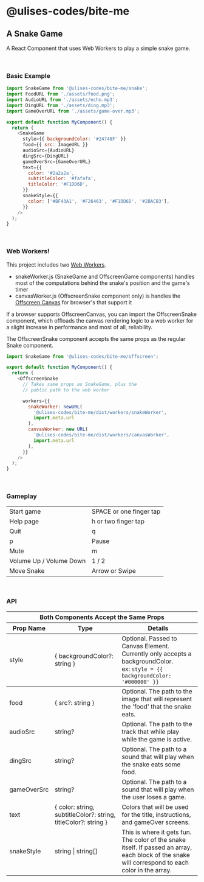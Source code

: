 # @ulises-codes/bite-me

## A Snake Game

A React Component that uses Web Workers to play a simple snake game.

<br />

### Basic Example

```js
import SnakeGame from '@ulises-codes/bite-me/snake';
import FoodURL from './assets/food.png';
import AudioURL from './assets/echo.mp3';
import DingURL from './assets/ding.mp3';
import GameOverURL from './assets/game-over.mp3';

export default function MyComponent() {
  return (
    <SnakeGame
      style={{ backgroundColor: '#24748F' }}
      food={{ src: ImageURL }}
      audioSrc={AudioURL}
      dingSrc={DingURL}
      gameOverSrc={GameOverURL}
      text={{
        color: '#2a2a2a',
        subtitleColor: '#fafafa',
        titleColor: '#F1DD6D',
      }}
      snakeStyle={{
        color: ['#BF43A1', '#F26463', '#F1DD6D', '#2BACB3'],
      }}
    />
  );
}
```

<br />

### Web Workers!

This project includes two [Web Workers](https://developer.mozilla.org/en-US/docs/Web/API/Web_Workers_API/Using_web_workers).

- snakeWorker.js (SnakeGame and OffscreenGame components) handles most of the computations behind the snake's position and the game's timer
- canvasWorker.js (OffscreenSnake component only) is handles the [Offscreen Canvas](https://developer.mozilla.org/en-US/docs/Web/API/OffscreenCanvas) for browser's that support it

If a browser supports OffscreenCanvas, you can import the OffscreenSnake component, which offloads the canvas rendering logic to a web worker for a slight increase in performance and most of all, reliability.

The OffscreenSnake component accepts the same props as the regular Snake component.

```js
import SnakeGame from '@ulises-codes/bite-me/offscreen';

export default function MyComponent() {
  return (
    <OffscreenSnake
      // Takes same props as SnakeGame, plus the
      // public path to the web worker

      workers={{
        snakeWorker: newURL(
          '@ulises-codes/bite-me/dist/workers/snakeWorker',
          import.meta.url
        ),
        canvasWorker: new URL(
          '@ulises-codes/bite-me/dist/workers/canvasWorker',
          import.meta.url
        ),
      }}
    />
  );
}
```

<br />

### Gameplay

<table>
  <tbody>
    <tr>
      <td>Start game</td>
      <td>SPACE or one finger tap</td>
    </tr>
    <tr>
      <td>Help page</td>
      <td>h or two finger tap</td>
    </tr>
    <tr>
      <td>Quit</td>
      <td>q</td>
    </tr>
    <tr>
      <td>p</td>
      <td>Pause</td>
    </tr>
    <tr>
      <td>Mute</td>
      <td>m</td>
    </tr>
    <tr>
      <td>Volume Up / Volume Down</td>
      <td>1 / 2</td>
    </tr>
    <tr>
      <td>Move Snake</td>
      <td>Arrow or Swipe</td>
    </tr>
  </tbody>
</table>

<br />

### API

<table>
    <thead>
        <tr>
            <th colspan="3">Both Components Accept the Same Props</th>
        </tr>
        <tr>
            <th colspan="1">Prop Name</th>
            <th colspan="1">Type</th>
            <th colspan="1">Details</th>
        </tr>
    </thead>
    <tbody>
        <tr>
            <td>style</td>
            <td>{ backgroundColor?: string }</td>
            <td>Optional. Passed to Canvas Element. Currently only accepts a backgroundColor.<br />
            ex: <code>style = {{ backgroundColor: '#000000' }}</code>
            </td>
        </tr>
 <tbody>
        <tr>
            <td>food</td>
            <td>{  src?: string  }</td>
            <td>Optional. The path to the image that will represent the 'food' that the snake eats.            
            </td>
        </tr>
        <tr>
            <td>audioSrc</td>
            <td>string?</td>
            <td>Optional. The path to the track that while play while the game is active.</td>
        </tr>
        <tr>
            <td>dingSrc</td>
            <td>string?</td>
            <td>Optional. The path to a sound that will play when the snake eats some food.</td>
        </tr>
        <tr>
            <td>gameOverSrc</td>
            <td>string?</td>
            <td>Optional. The path to a sound that will play when the user loses a game.</td>
        </tr>
        <tr>
            <td>text</td>
            <td>{ color: string, subtitleColor?: string, titleColor?: string }</td>
            <td>Colors that will be used for the title, instructions, and gameOver screens.</td>
        </tr>
        <tr>
            <td>snakeStyle</td>
            <td>string | string[]</td>
            <td>This is where it gets fun. The color of the snake itself. If passed an array, each block of the snake will correspond to each color in the array.</td>
        </tr>
    </tbody>
</table>
